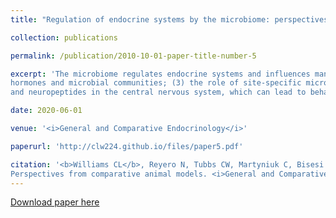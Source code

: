 ```yaml
---
title: "Regulation of endocrine systems by the microbiome: perspectives from comparative animal models, <i>invited review</i>"

collection: publications

permalink: /publication/2010-10-01-paper-title-number-5

excerpt: 'The microbiome regulates endocrine systems and influences many aspects of hormone signaling. Using examples from different animal taxa, we highlight the state of the science in microbiome research as it relates to endocrinology and endocrine disruption research. Using a comparative approach discussing fish, birds, and mammals, we demonstrate the bidirectional interaction between microbiota and hormone systems, presenting concepts that include (1) gastrointestinal microbiome regulation of the neuroendocrine feeding axis; (2) stress
hormones and microbial communities; (3) the role of site-specific microbiota in animal reproduction; (4) microbiome effects on the neuroendocrine systems and behavior; and (5) novel mechanisms of endocrine disruption through the microbiome. This mini-review demonstrates that hormones can directly affect the richness and diversity of microbiota and conversely, microbiota can influence hormone production and mediate their functions in animals. In addition, microbiota can influence the action of a diverse range of neurotransmitters
and neuropeptides in the central nervous system, which can lead to behavioral disruptions. As many animals have species-specific reproductive behaviors, it is important to understand how shifts in the microbiota relate to these complex interactions between sexes. This is especially important for captive animals on specialized diets, and there are significant implications for microbiome research in conservation and reproductive biology. For example, microbial metabolites may modify motility of gametes or modulate hormone-receptor interactions in reproductive tissues. Thus, efforts to incorporate metabolomics into the science of microbiome-endocrine relationships, both those produced by the host and those generated from microbial metabolism, are increasingly needed. These concepts have fostered an exciting emerging era in comparative endocrinology.'

date: 2020-06-01

venue: '<i>General and Comparative Endocrinology</i>'

paperurl: 'http://clw224.github.io/files/paper5.pdf'

citation: '<b>Williams CL</b>, Reyero N, Tubbs CW, Martyniuk C, Bisesi JH (2020). Microbiome-endocrine regulation:
Perspectives from comparative animal models. <i>General and Comparative Endocrinology</i>, 292: 113437.'
---
```


[Download paper here](http://clw224.github.io/files/paper5.pdf)

